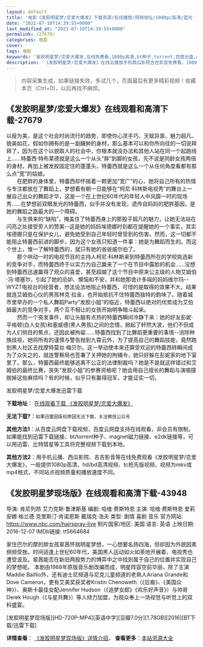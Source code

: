 ```yaml
---
layout: default
title: '电影《发胶明星梦/恋爱大爆发》下载资源/在线播放/视频地址/1080p/高清/蓝光'
date: "2021-07-10T14:39:55+0800"
last_modified_at: "2021-07-10T14:39:55+0800"
permalink: /27679/
categories: 电影
cover:
tags: 电影
keywords: '发胶明星梦/恋爱大爆发,在线免费看,1080p高清,bt种子,torrent,百度云盘,magnet,磁力链,迅雷下载资源'
description: '《发胶明星梦/恋爱大爆发》在线云播放手机西瓜影院吉吉影音免费看，1080p高清bd/hd未删减完整版和tc抢先枪版，mkv/mp4格式，附带bt/torrent种子、magnet/磁力链、百度云盘、网盘资源迅雷下载链接'
---
```


>内容采集生成，如果链接失效，多试几个，页面最后有更多精彩视频！收藏本页（Ctrl+D)，以后再找不麻烦。


## 《发胶明星梦/恋爱大爆发》在线观看和高清下载-27679

以瘦为美，是这个社会时尚流行的趋势，即使你心灵手巧、天赋异禀、魅力超凡、貌美如花，假如你拥有的是一副臃肿的身材，那么基本可以和你所向往的一切说拜拜了，因为在这个以貌取人的社会中，你根本就没办法和其他人站在同一个起跑线上&hellip;…特蕾西&middot;特布莱德就是这么一个从头&ldquo;胖&rdquo;到脚的女孩，先不说是同龄女孩两倍的身材，再加上被发胶固定住的蓬蓬头，特蕾西就是这么一个从任何角度看都有那么点“宽&rdquo;的姑娘。<br />　　在肥胖的身体里，特蕾西却怀揣着一颗更加&ldquo;宽广”的心，她将自己所有的热情与专注都放在了舞蹈上，梦想着有朝一日能够在“柯尼·科林斯电视秀”的舞台上一展自己出众的舞蹈才华，这是一个在上世纪60年代的年轻人中风靡一时的现场秀……在梦想前双眼发光的特蕾西，似乎并没有发现，遗传自妈妈的肥胖基因，是她的舞蹈之路最大的一个障碍。<br />　　与生俱来的&ldquo;缺陷”，掩盖住了特蕾西身上的那股子超凡的魅力，让她无法站在闪亮之处接受旁人的赞美--这是她的妈妈埃德娜时刻都在提醒她的一个事实，其实埃德娜只是在保护女儿，避免她受到自己年轻时曾受到的伤害。然而，这一切都不能阻止特蕾西前进的脚步，因为这个女孩只知道一件事：她是为舞蹈而生的。而这个世上，惟一了解特蕾西的，就只有她的爸爸威尔伯了。<br />　　那个哄动一时的电视节目的主持人柯尼·科林斯来到特蕾西所在的学校挑选新的竞争对手，而特蕾西终于以实力为自己赢来了一个在节目中露脸的机会……没想到特蕾西迅速赢得了观众的喜爱，甚至超越了这个节目中原来公主级的人物艾姆伯&middot;冯&middot;塔塞尔，引起了她的忌妒、懊恼和不安，并和她那诡计多端的妈妈维尔玛--WYZT电视台的经营者，想法设法地阻止特蕾西，可惜的是取得的效果不大，结果就连艾姆伯心仪的男孩林克&middot;拉金，也开始抵抗不住特蕾西独特的韵味了。随着城市里举办的一个私人舞蹈Party“发胶小姐”的临近，特蕾西以绝对的优势成为艾伯姆最大的竞争对手，两个互不相让的女孩开始明争暗斗起来。<br />　　然而一个突发事件，却让头脑有点热的特蕾西瞬间冷静下来：她的好友彭妮·平格顿(白人女孩)和塞威德(黑人男孩)之间的恋情，掀起了轩然大波，他们不但成为人们侧目的焦点，还因此被拘留&hellip;…特蕾西找到了比舞蹈更重要的事情--消除种族歧视，她将所有的谨慎与警告抛到九霄云外，为了提高自己的舞蹈技能，竟然跑到黑人社区去找摩特莫丝·梅贝尔。这一举动使本来还算受欢迎的特蕾西转瞬间成为了众矢之的，就连警察局也签署了关押她的拘捕令，她只好躲在彭妮家的地下室里了。那么，特蕾西最终能够逃离不公正的法律制裁吗？她是不是就这样错过和艾姆伯的最终比赛，丧失“发胶小姐”的参赛资格呢？她会用自己擅长的舞蹈与演唱摆脱掉这些麻烦吗？有的时候，似乎只有赢得冠军，才能证实一切。


发胶明星梦/恋爱大爆发迅雷下载

**下载地址**： [在线观看下载 《发胶明星梦/恋爱大爆发》](https://www.993dy.com//vod-detail-id-20773.html) 


**无法下载?**：`如果迅雷因版权原因无法下载，关注微信公众号 `

**其他方法1**：从百度云网盘下载视频，百度云网盘支持在线观看，非会员有限制，如果能找到迅雷下载链接、bt/torrent种子、magnet磁力链接、e2dk链接等，可以用迅雷、比特彗星等工具将完整视频下载到本地。

**其他方法2**：用手机云播、西瓜影院、吉吉影音等在线免费观看《发胶明星梦/恋爱大爆发》，一般提供1080p高清、hd/bd高清视频、tc抢先版视频，视频为mkv或mp4格式，不同站点视频质量和播放速度不同。


## 《发胶明星梦现场版》在线观看和高清下载-43948

导演: 肯尼列昂 艾力克斯·鲁津斯基 编剧: 哈维·费斯特恩 主演: 哈维·费斯特恩 爱莉安娜·格兰德 克里斯汀·肯诺恩斯 戴瑞克·浩夫 类型: 剧情 喜剧 音乐 官方网站: https://www.nbc.com/hairspray-live 制片国家/地区: 美国 语言: 英语 上映日期: 2016-12-07 IMDb链接: tt5664684

家住巴尔的摩的胖女孩翠茜怀揣明星梦想，一心想要名扬四海，但却因为外貌因素频频受挫。时间适逢上世纪60年代，美国黑人运动如火如荼地开展着，电视秀也遭受波及。翠茜能否在新旧两股势力的博弈中之中找到属于自己的位置并实现自己的梦想呢。 本剧由1988年原版音乐剧改编而成，明星阵容空前华丽，除了主演Maddie Baillio外，还有迪士尼频道与尼克儿童频道的老熟人Ariana Grande和Dove Cameron，更有艾美奖获奖者Kristin Chenoweth（《后裔》、《美国众神》）、奥斯卡最佳女配Jennifer Hudson（《追梦女郎》《欢乐好声音》）与帅哥Derek Hough（《与星共舞》）等人倾力加盟，为观众奉上一场视觉与听觉上的双料盛宴。


[发胶明星梦现场版][HD-720P-MP4][英语中字][豆瓣7.0分][1.78GB][2016][BT下载/迅雷下载]

**详情查看**： [《发胶明星梦现场版》详情介绍](/movie/43948/)， **查看更多**：[本站资源大全](/movie/t/all/)


